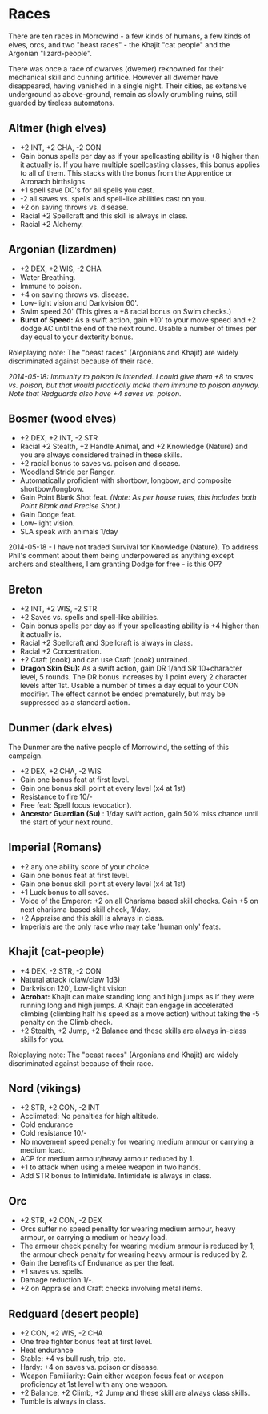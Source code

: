 # Races

There are ten races in Morrowind - a few kinds of humans, a few kinds of elves, orcs, and two "beast races" - the Khajit "cat people" and the Argonian "lizard-people".

There was once a race of dwarves (dwemer) reknowned for their mechanical skill and cunning artifice. However all dwemer have disappeared, having vanished in a single night. Their cities, as extensive underground as above-ground, remain as slowly crumbling ruins, still guarded by tireless automatons.

## Altmer (high elves)

- +2 INT, +2 CHA, -2 CON
- Gain bonus spells per day as if your spellcasting ability is +8 higher than it actually is. If you have multiple spellcasting classes, this bonus applies to all of them. This stacks with the bonus from the Apprentice or Atronach birthsigns.
- +1 spell save DC's for all spells you cast.
- -2 all saves vs. spells and spell-like abilities cast on you.
- +2 on saving throws vs. disease.
- Racial +2 Spellcraft and this skill is always in class.
- Racial +2 Alchemy.

## Argonian (lizardmen)

- +2 DEX, +2 WIS, -2 CHA
- Water Breathing.
- Immune to poison.
- +4 on saving throws vs. disease.
- Low-light vision and Darkvision 60'.
- Swim speed 30' (This gives a +8 racial bonus on Swim checks.)
- **Burst of Speed:** As a swift action, gain +10' to your move speed and +2 dodge AC until the end of the next round. Usable a number of times per day equal to your dexterity bonus.

Roleplaying note: The "beast races" (Argonians and Khajit) are widely discriminated against because of their race.

*2014-05-18: Immunity to poison is intended. I could give them +8 to saves vs. poison, but that would practically make them immune to poison anyway. Note that Redguards also have +4 saves vs. poison.*

## Bosmer (wood elves)

- +2 DEX, +2 INT, -2 STR
- Racial +2 Stealth, +2 Handle Animal, and +2 Knowledge (Nature) and you are always considered trained in these skills.
- +2 racial bonus to saves vs. poison and disease.
- Woodland Stride per Ranger.
- Automatically proficient with shortbow, longbow, and composite shortbow/longbow.
- Gain Point Blank Shot feat. *(Note: As per house rules, this includes both Point Blank and Precise Shot.)*
- Gain Dodge feat.
- Low-light vision.
- SLA speak with animals 1/day

2014-05-18 - I have not traded Survival for Knowledge (Nature). To address Phil's comment about them being underpowered as anything except archers and stealthers, I am granting Dodge for free - is this OP?

## Breton

- +2 INT, +2 WIS, -2 STR
- +2 Saves vs. spells and spell-like abilities.
- Gain bonus spells per day as if your spellcasting ability is +4 higher than it actually is.
- Racial +2 Spellcraft and Spellcraft is always in class.
- Racial +2 Concentration.
- +2 Craft (cook) and can use Craft (cook) untrained.
- **Dragon Skin (Su):** As a swift action, gain DR 1/and SR 10+character level, 5 rounds. The DR bonus increases by 1 point every 2 character levels after 1st. Usable a number of times a day equal to your CON modifier. The effect cannot be ended prematurely, but may be suppressed as a standard action.

## Dunmer (dark elves)

The Dunmer are the native people of Morrowind, the setting of this campaign.

- +2 DEX, +2 CHA, -2 WIS
- Gain one bonus feat at first level.
- Gain one bonus skill point at every level (x4 at 1st)
- Resistance to fire 10/-
- Free feat: Spell focus (evocation).
- **Ancestor Guardian (Su)** : 1/day swift action, gain 50% miss chance until the start of your next round.

## Imperial (Romans)


- +2 any one ability score of your choice.
- Gain one bonus feat at first level.
- Gain one bonus skill point at every level (x4 at 1st)
- +1 Luck bonus to all saves.
- Voice of the Emperor: +2 on all Charisma based skill checks. Gain +5 on next charisma-based skill check, 1/day.
- +2 Appraise and this skill is always in class.
- Imperials are the only race who may take 'human only' feats.

## Khajit (cat-people)

- +4 DEX, -2 STR, -2 CON
- Natural attack (claw/claw 1d3)
- Darkvision 120', Low-light vision
- **Acrobat:** Khajit can make standing long and high jumps as if they were running long and high jumps. A Khajit can engage in accelerated climbing (climbing half his speed as a move action) without taking the -5 penalty on the Climb check.
- +2 Stealth, +2 Jump, +2 Balance and these skills are always in-class skills for you.

Roleplaying note: The "beast races" (Argonians and Khajit) are widely discriminated against because of their race.

## Nord (vikings)

- +2 STR, +2 CON, -2 INT
- Acclimated: No penalties for high altitude.
- Cold endurance
- Cold resistance 10/-
- No movement speed penalty for wearing medium armour or carrying a medium load.
- ACP for medium armour/heavy armour reduced by 1.
- +1 to attack when using a melee weapon in two hands.
- Add STR bonus to Intimidate. Intimidate is always in class.

## Orc

- +2 STR, +2 CON, -2 DEX
- Orcs suffer no speed penallty for wearing medium armour, heavy armour, or carrying a medium or heavy load.
- The armour check penalty for wearing medium armour is reduced by 1; the armour check penalty for wearing heavy armour is reduced by 2.
- Gain the benefits of Endurance as per the feat.
- +1 saves vs. spells.
- Damage reduction 1/-.
- +2 on Appraise and Craft checks involving metal items.

## Redguard (desert people)

- +2 CON, +2 WIS, -2 CHA
- One free fighter bonus feat at first level.
- Heat endurance
- Stable: +4 vs bull rush, trip, etc.
- Hardy: +4 on saves vs. poison or disease.
- Weapon Familiarity: Gain either weapon focus feat or weapon proficiency at 1st level with any one weapon.
- +2 Balance, +2 Climb, +2 Jump and these skill are always class skills.
- Tumble is always in class.